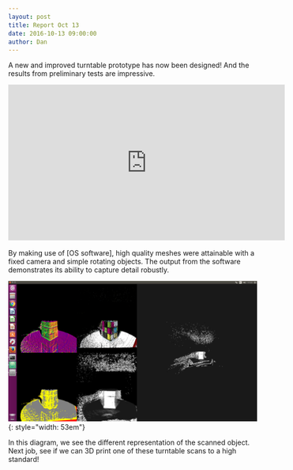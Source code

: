 ```yaml
---
layout: post
title: Report Oct 13
date: 2016-10-13 09:00:00
author: Dan
---
```



A new and improved turntable prototype has now been designed! And the
results from preliminary tests are impressive.

<iframe width="560" height="315" src="https://www.youtube.com/embed/Ts8FubPOctM" frameborder="0" allowfullscreen></iframe>


By making use of \[OS software\], high quality meshes were attainable
with a fixed camera and simple rotating objects. The output from the
software demonstrates its ability to capture detail robustly.

![image](/img/blog/13th/media/image02.png){: style="width: 53em"}

In this diagram, we see the different representation of the scanned object. Next job, see if we can 3D print one of these turntable scans
to a high standard!

